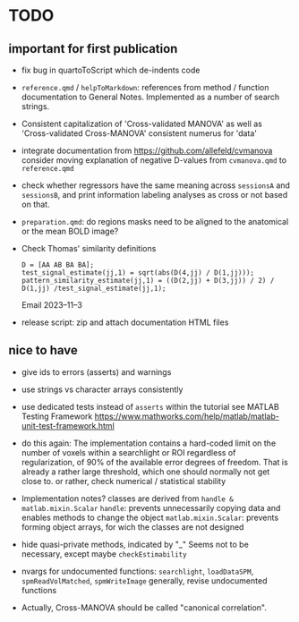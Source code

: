 # TODO

## important for first publication

-   fix bug in quartoToScript which de-indents code

-   `reference.qmd` / `helpToMarkdown`: references from method / function documentation to General Notes. Implemented as a number of search strings.

-   Consistent capitalization of 'Cross-validated MANOVA'
    as well as 'Cross-validated Cross-MANOVA'
    consistent numerus for 'data'

-   integrate documentation from <https://github.com/allefeld/cvmanova>
    consider moving explanation of negative D-values from `cvmanova.qmd` to `reference.qmd`

-   check whether regressors have the same meaning across `sessionsA` and `sessionsB`, and print information labeling analyses as cross or not based on that.

-   `preparation.qmd`: do regions masks need to be aligned to the anatomical or the mean BOLD image?

-   Check Thomas' similarity definitions
    ```
    D = [AA AB BA BA];
    test_signal_estimate(jj,1) = sqrt(abs(D(4,jj) / D(1,jj)));
    pattern_similarity_estimate(jj,1) = ((D(2,jj) + D(3,jj)) / 2) / D(1,jj) /test_signal_estimate(jj,1);
    ```
    Email 2023–11–3

-   release script: zip and attach documentation HTML files

## nice to have

-   give ids to errors (asserts) and warnings

-   use strings vs character arrays consistently

-   use dedicated tests instead of `asserts` within the tutorial
    see MATLAB Testing Framework
    https://www.mathworks.com/help/matlab/matlab-unit-test-framework.html

-   do this again:
    The implementation contains a hard-coded limit on the number of voxels within a searchlight or ROI regardless of regularization, of 90% of the available error degrees of freedom. That is already a rather large threshold, which one should normally not get close to.
    or rather, check numerical / statistical stability

-   Implementation notes?
    classes are derived from `handle & matlab.mixin.Scalar`
    `handle`: prevents unnecessarily copying data and enables methods to change the object
    `matlab.mixin.Scalar`: prevents forming object arrays, for wich the classes are not designed

-   hide quasi-private methods, indicated by "_"
    Seems not to be necessary, except maybe `checkEstimability`

-   nvargs for undocumented functions: `searchlight`, `loadDataSPM`, `spmReadVolMatched`, `spmWriteImage`
    generally, revise undocumented functions

-   Actually, Cross-MANOVA should be called "canonical correlation".
